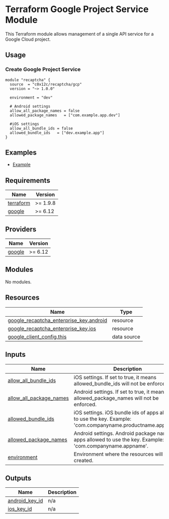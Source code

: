 # Terraform Google Project Service Module

This Terraform module allows management of a single API service for a Google Cloud project.

## Usage

### Create Google Project Service

```hcl
module "recaptcha" {
  source  = "c0x12c/recaptcha/gcp"
  version = "~> 1.0.0"

  environment = "dev"

  # Android settings
  allow_all_package_names = false
  allowed_package_names   = ["com.example.app.dev"]

  #iOS settings
  allow_all_bundle_ids = false
  allowed_bundle_ids   = ["dev.example.app"]
}
```

## Examples

- [Example](./examples/complete/)

<!-- BEGIN_TF_DOCS -->

## Requirements

| Name | Version |
|------|---------|
| <a name="requirement_terraform"></a> [terraform](#requirement\_terraform) | >= 1.9.8 |
| <a name="requirement_google"></a> [google](#requirement\_google) | >= 6.12 |

## Providers

| Name | Version |
|------|---------|
| <a name="provider_google"></a> [google](#provider\_google) | >= 6.12 |

## Modules

No modules.

## Resources

| Name | Type |
|------|------|
| [google_recaptcha_enterprise_key.android](https://registry.terraform.io/providers/hashicorp/google/latest/docs/resources/recaptcha_enterprise_key) | resource |
| [google_recaptcha_enterprise_key.ios](https://registry.terraform.io/providers/hashicorp/google/latest/docs/resources/recaptcha_enterprise_key) | resource |
| [google_client_config.this](https://registry.terraform.io/providers/hashicorp/google/latest/docs/data-sources/client_config) | data source |

## Inputs

| Name | Description | Type | Default | Required |
|------|-------------|------|---------|:--------:|
| <a name="input_allow_all_bundle_ids"></a> [allow\_all\_bundle\_ids](#input\_allow\_all\_bundle\_ids) | iOS settings. If set to true, it means allowed\_bundle\_ids will not be enforced. | `bool` | `true` | no |
| <a name="input_allow_all_package_names"></a> [allow\_all\_package\_names](#input\_allow\_all\_package\_names) | Android settings. If set to true, it means allowed\_package\_names will not be enforced. | `bool` | `true` | no |
| <a name="input_allowed_bundle_ids"></a> [allowed\_bundle\_ids](#input\_allowed\_bundle\_ids) | iOS settings. iOS bundle ids of apps allowed to use the key. Example: 'com.companyname.productname.appname'. | `list(string)` | `[]` | no |
| <a name="input_allowed_package_names"></a> [allowed\_package\_names](#input\_allowed\_package\_names) | Android settings. Android package names of apps allowed to use the key. Example: 'com.companyname.appname'. | `list(string)` | `[]` | no |
| <a name="input_environment"></a> [environment](#input\_environment) | Environment where the resources will be created. | `string` | n/a | yes |

## Outputs

| Name | Description |
|------|-------------|
| <a name="output_android_key_id"></a> [android\_key\_id](#output\_android\_key\_id) | n/a |
| <a name="output_ios_key_id"></a> [ios\_key\_id](#output\_ios\_key\_id) | n/a |

<!-- END_TF_DOCS -->
